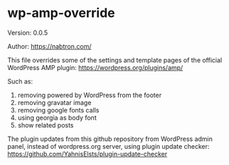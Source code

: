# wp-amp-override

Version: 0.0.5

Author: https://nabtron.com/

This file overrides some of the settings and template pages of the official WordPress AMP plugin: https://wordpress.org/plugins/amp/

Such as:

1. removing powered by WordPress from the footer
2. removing gravatar image
3. removing google fonts calls
4. using georgia as body font
5. show related posts

The plugin updates from this github repository from WordPress admin panel, instead of wordpress.org server, using plugin update checker: https://github.com/YahnisElsts/plugin-update-checker